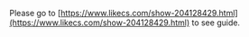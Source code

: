 Please go to [https://www.likecs.com/show-204128429.html](https://www.likecs.com/show-204128429.html) to see guide.
